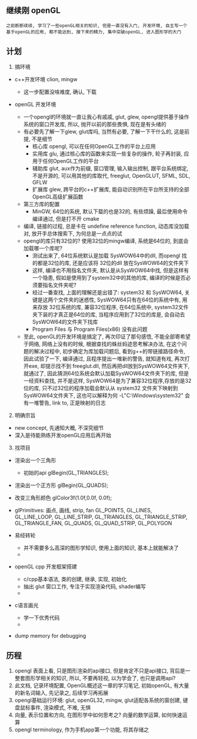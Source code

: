 
## 继续刚 openGL 
    之前断断续续, 学习了一些openGL相关的知识, 但是一直没有入门, 开发环境, 自主写一个基于openGL的应用, 都不能达到, 接下来的精力, 集中突破openGL, 进入图形学的大门

## 计划
1. 搞环境
- c++开发环境
    clion, mingw
    * 这一步配置没啥难度, 确认, 下载

- openGL 开发环境
    * 一个opengl的环境就一直让我心有戚戚, glut, glew, opengl提供基于操作系统的窗口开发库, 所以, 抛开以前的那些畏惧, 现在是有头绪的 
    * 有必要先了解一下glew, glut库吗, 当然有必要, 了解一下干什么的, 这是前提, 不是细节
        + 核心库 opengl, 可以在任何OpenGL工作的平台上应用
        + 实用库 glu, 通过核心库的函数来实现一些复杂的操作, 轮子再封装, 应用于任何OpenGL工作的平台 
        + 辅助库 glut, aux作为前缀, 窗口管理, 输入输出控制, 跟平台系统绑定, 不是开源的, 可以用其他的库取代, freeglut, OpenGLUT, SFML, SDL, GFLW  
        + 扩展库 glew, 跨平台的c++扩展库, 能自动识别所在平台所支持的全部OpenGL高级扩展函数
    * 第三方库的配置
        + MinGW, 64位的系统, 默认下载的也是32的, 有些烦躁, 最后使用命令编译通过, 但是打不开
    cmake 
    * 编译, 链接的过程, 总是卡在 undefine reference function, 动态库没加载对, 放开手总体搜索下, 为何总是一点点的试
    * opengl的库只有32位的? 使用32位的mingw编译, 系统是64位的, 到底会加载哪一个库呢?
        + 测试出来了, 64位系统默认是加载 SysWOW64中的dll, 而opengl 找的都是32位的库, 还是应该将 32位的dll 放在SysWOW64的文件夹下
        + 这样, 编译也不用指名文件夹, 默认是从SysWOW64中找, 但是这样有一个隐患, 假如是使用到了system32中的其他的库, 编译的时候是否必须要指名文件夹呢?
        + 经过一番查找, 上面的理解还是出错了: system32 和 SysWOW64, 关键是这两个文件夹的迷惑性, SysWOW64只有在64位的系统中有, 用来存放 32位系统的库, 兼容32位程序, 在64位系统中, system32文件夹下装的才真正是64位的库, 当程序应用到了32位的库是, 会自动去SysWOW64的文件夹下找库
        + Program Files 与 Program Files(x86) 没有此问题 
    * 至此, openGL的开发环境是搞定了, 再次印证了那句感悟, 不能全部寄希望于网络, 网络上没有的时候, 根据查找的蛛丝蚂迹思考解决办法, 在这个问题的解决过程中, 初步确定为库加载问题后, 看到g++的带链接路径命令, 因此试验了一下, 编译通过, 且程序提出一堆新的警告, 就知道有戏, 再次打开exe, 却提示找不到 freeglut.dll, 然后再把dll放到SysWOW64文件夹下,就通过了, 因此猜测64位系统会默认加载SysWOW64文件夹下的库, 但是一经资料查找, 并不是这样, SysWOW64是为了兼容32位程序,存放的是32位的库, 只不过32位的程序加载会默认从 system32 文件夹下映射到 SysWOW64文件夹下, 这也可以解释为何 -L"C:\Windows\system32" 会有一堆警告, link to, 正是映射的日志

2. 明确宗旨
- new concept, 先通知大概, 不深究细节
- 深入是待能熟练开发openGL应用后再开始  

3. 找项目
- 渲染出一个三角形
    * 初始的api
    glBegin(GL_TRIANGLES);

- 渲染出一个正方形
    glBegin(GL_QUADS);

- 改变三角形颜色
    glColor3f(1.0f,0.0f, 0.0f);

- glPrimitives: 画点, 画线, strip, fan 
    GL_POINTS, GL_LINES, GL_LINE_LOOP, GL_LINE_STRIP, GL_TRIANGLES, GL_TRIANGLE_STRIP, GL_TRIANGLE_FAN, GL_QUADS, GL_QUAD_STRIP, GL_POLYGON

- 易经转轮
    * 并不需要多么高深的图形学知识, 使用上面的知识, 基本上就能解决了
    * 
- openGL cpp 开发框架搭建
    * c/cpp基本语法, 类的创建, 继承, 实现, 初始化
    * 抽出 glut 窗口工作, 专注于实现渲染代码, shader编写
    * 

- c语言画光
    * 学一下优秀代码
    * 

- dump memory for debugging

## 历程
1. opengl 表面上看, 只是图形渲染的api接口, 但是肯定不只是api接口, 背后是一整套图形学相关的知识, 所以, 不要再轻视, 以为学会了, 也只是调用api? 
2. 此文档, 记录环境配置, OpenGL概述这一章的学习笔记, 初始openGL, 有大量的新名词输入, 先记录之, 后续学习再拓展
3. opengl基础运行环境: glut, openGL32, mingw, glut适配各系统的窗创建, 键盘鼠标事件, 渲染模式, 不难, 无惧
4. 向量, 表示位置和方向, 在图形学中如何思考之? 向量的数学运算, 如何快速运算
5. opengl terminology, 作为手机app第一个功能, 将其存储之 